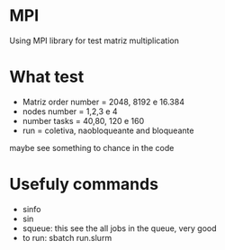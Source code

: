 # MPI
Using MPI library for test matriz multiplication
# What test
- Matriz order number = 2048, 8192 e 16.384
- nodes number = 1,2,3 e 4
- number tasks = 40,80, 120 e 160 
- run = coletiva, naobloqueante and bloqueante

maybe see something to chance in the code

# Usefuly commands
- sinfo
- sin
- squeue: this see the all jobs in the queue, very good
- to run: sbatch run.slurm
